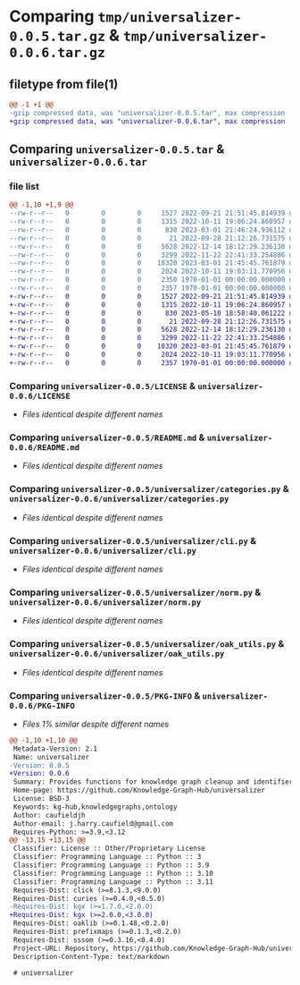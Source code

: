 # Comparing `tmp/universalizer-0.0.5.tar.gz` & `tmp/universalizer-0.0.6.tar.gz`

## filetype from file(1)

```diff
@@ -1 +1 @@
-gzip compressed data, was "universalizer-0.0.5.tar", max compression
+gzip compressed data, was "universalizer-0.0.6.tar", max compression
```

## Comparing `universalizer-0.0.5.tar` & `universalizer-0.0.6.tar`

### file list

```diff
@@ -1,10 +1,9 @@
--rw-r--r--   0        0        0     1527 2022-09-21 21:51:45.814939 universalizer-0.0.5/LICENSE
--rw-r--r--   0        0        0     1315 2022-10-11 19:06:24.860957 universalizer-0.0.5/README.md
--rw-r--r--   0        0        0      830 2023-03-01 21:46:24.936112 universalizer-0.0.5/pyproject.toml
--rw-r--r--   0        0        0       21 2022-09-28 21:12:26.731575 universalizer-0.0.5/universalizer/__init__.py
--rw-r--r--   0        0        0     5628 2022-12-14 18:12:29.236130 universalizer-0.0.5/universalizer/categories.py
--rw-r--r--   0        0        0     3299 2022-11-22 22:41:33.254886 universalizer-0.0.5/universalizer/cli.py
--rw-r--r--   0        0        0    18320 2023-03-01 21:45:45.761879 universalizer-0.0.5/universalizer/norm.py
--rw-r--r--   0        0        0     2024 2022-10-11 19:03:11.770956 universalizer-0.0.5/universalizer/oak_utils.py
--rw-r--r--   0        0        0     2350 1970-01-01 00:00:00.000000 universalizer-0.0.5/setup.py
--rw-r--r--   0        0        0     2357 1970-01-01 00:00:00.000000 universalizer-0.0.5/PKG-INFO
+-rw-r--r--   0        0        0     1527 2022-09-21 21:51:45.814939 universalizer-0.0.6/LICENSE
+-rw-r--r--   0        0        0     1315 2022-10-11 19:06:24.860957 universalizer-0.0.6/README.md
+-rw-r--r--   0        0        0      830 2023-05-10 18:58:40.061222 universalizer-0.0.6/pyproject.toml
+-rw-r--r--   0        0        0       21 2022-09-28 21:12:26.731575 universalizer-0.0.6/universalizer/__init__.py
+-rw-r--r--   0        0        0     5628 2022-12-14 18:12:29.236130 universalizer-0.0.6/universalizer/categories.py
+-rw-r--r--   0        0        0     3299 2022-11-22 22:41:33.254886 universalizer-0.0.6/universalizer/cli.py
+-rw-r--r--   0        0        0    18320 2023-03-01 21:45:45.761879 universalizer-0.0.6/universalizer/norm.py
+-rw-r--r--   0        0        0     2024 2022-10-11 19:03:11.770956 universalizer-0.0.6/universalizer/oak_utils.py
+-rw-r--r--   0        0        0     2357 1970-01-01 00:00:00.000000 universalizer-0.0.6/PKG-INFO
```

### Comparing `universalizer-0.0.5/LICENSE` & `universalizer-0.0.6/LICENSE`

 * *Files identical despite different names*

### Comparing `universalizer-0.0.5/README.md` & `universalizer-0.0.6/README.md`

 * *Files identical despite different names*

### Comparing `universalizer-0.0.5/universalizer/categories.py` & `universalizer-0.0.6/universalizer/categories.py`

 * *Files identical despite different names*

### Comparing `universalizer-0.0.5/universalizer/cli.py` & `universalizer-0.0.6/universalizer/cli.py`

 * *Files identical despite different names*

### Comparing `universalizer-0.0.5/universalizer/norm.py` & `universalizer-0.0.6/universalizer/norm.py`

 * *Files identical despite different names*

### Comparing `universalizer-0.0.5/universalizer/oak_utils.py` & `universalizer-0.0.6/universalizer/oak_utils.py`

 * *Files identical despite different names*

### Comparing `universalizer-0.0.5/PKG-INFO` & `universalizer-0.0.6/PKG-INFO`

 * *Files 1% similar despite different names*

```diff
@@ -1,10 +1,10 @@
 Metadata-Version: 2.1
 Name: universalizer
-Version: 0.0.5
+Version: 0.0.6
 Summary: Provides functions for knowledge graph cleanup and identifier normalization.
 Home-page: https://github.com/Knowledge-Graph-Hub/universalizer
 License: BSD-3
 Keywords: kg-hub,knowledgegraphs,ontology
 Author: caufieldjh
 Author-email: j.harry.caufield@gmail.com
 Requires-Python: >=3.9,<3.12
@@ -13,15 +13,15 @@
 Classifier: License :: Other/Proprietary License
 Classifier: Programming Language :: Python :: 3
 Classifier: Programming Language :: Python :: 3.9
 Classifier: Programming Language :: Python :: 3.10
 Classifier: Programming Language :: Python :: 3.11
 Requires-Dist: click (>=8.1.3,<9.0.0)
 Requires-Dist: curies (>=0.4.0,<0.5.0)
-Requires-Dist: kgx (>=1.7.0,<2.0.0)
+Requires-Dist: kgx (>=2.0.0,<3.0.0)
 Requires-Dist: oaklib (>=0.1.48,<0.2.0)
 Requires-Dist: prefixmaps (>=0.1.3,<0.2.0)
 Requires-Dist: sssom (>=0.3.16,<0.4.0)
 Project-URL: Repository, https://github.com/Knowledge-Graph-Hub/universalizer
 Description-Content-Type: text/markdown
 
 # universalizer
```

